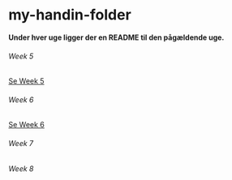 # my-handin-folder
**Under hver uge ligger der en README til den pågældende uge.**
###### Week 5
[Se Week 5](week5)

###### Week 6
[Se Week 6](week6)
###### Week 7

###### Week 8
